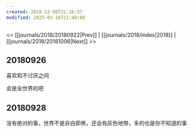 ```yaml
---
created: 2018-12-08T21:26:57
modified: 2025-03-16T21:40:08
---
```


<< [[journals/2018/20180922|Prev]] | [[journals/2018/index|2018]] | [[journals/2018/20181006|Next]] >>

## 20180926

喜欢和不讨厌之间

会是全世界的吧

## 20180928

没有绝对的事，世界不是非白即黑，还会有灰色地带，多的也是你不知道的事
